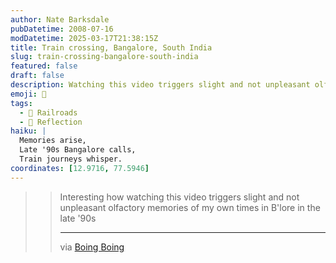 ```yaml
---
author: Nate Barksdale
pubDatetime: 2008-07-16
modDatetime: 2025-03-17T21:38:15Z
title: Train crossing, Bangalore, South India
slug: train-crossing-bangalore-south-india
featured: false
draft: false
description: Watching this video triggers slight and not unpleasant olfactory memories of my own times in B'lore in the late '90.
emoji: 🚆
tags:
  - 🚂 Railroads
  - 🌅 Reflection
haiku: |
  Memories arise,  
  Late '90s Bangalore calls,  
  Train journeys whisper.
coordinates: [12.9716, 77.5946]
---
```


> > Interesting how watching this video triggers slight and not unpleasant olfactory memories of my own times in B'lore in the late '90s
> >
> > ---
> >
> > via [Boing Boing](http://feeds.boingboing.net/~r/boingboing/iBag/~3/309877543/video-of-busy-train.html)
